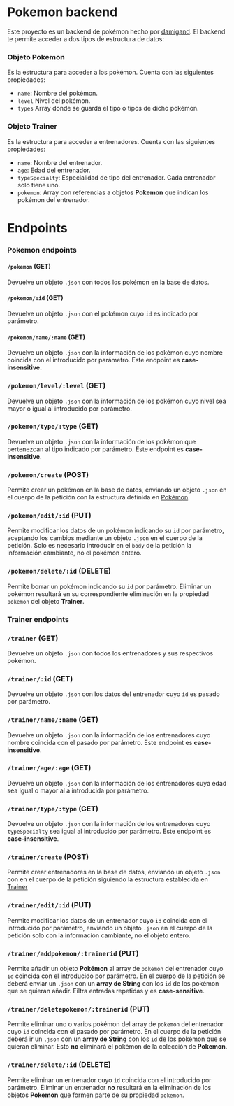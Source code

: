 # Pokemon backend

Este proyecto es un backend de pokémon hecho por [damigand](https://github.com/damigand).
El backend te permite acceder a dos tipos de estructura de datos:

### Objeto Pokemon

Es la estructura para acceder a los pokémon. Cuenta con las siguientes propiedades:

-   `name`: Nombre del pokémon.
-   `level` Nivel del pokémon.
-   `types` Array donde se guarda el tipo o tipos de dicho pokémon.

### Objeto Trainer

Es la estructura para acceder a entrenadores. Cuenta con las siguientes propiedades:

-   `name`: Nombre del entrenador.
-   `age`: Edad del entrenador.
-   `typeSpecialty`: Especialidad de tipo del entrenador. Cada entrenador solo tiene uno.
-   `pokemon`: Array con referencias a objetos **Pokemon** que indican los pokémon del entrenador.

# Endpoints

### Pokemon endpoints

#### `/pokemon` (GET)

Devuelve un objeto `.json` con todos los pokémon en la base de datos.

#### `/pokemon/:id` (GET)

Devuelve un objeto `.json` con el pokémon cuyo `id` es indicado por parámetro.

#### `/pokemon/name/:name` (GET)

Devuelve un objeto `.json` con la información de los pokémon cuyo nombre coincida con el introducido por parámetro. Este endpoint es **case-insensitive.**

### `/pokemon/level/:level` (GET)

Devuelve un objeto `.json` con la información de los pokémon cuyo nivel sea mayor o igual al introducido por parámetro.

### `/pokemon/type/:type` (GET)

Devuelve un objeto `.json` con la información de los pokémon que pertenezcan al tipo indicado por parámetro. Este endpoint es **case-insensitive**.

### `/pokemon/create` (POST)

Permite crear un pokémon en la base de datos, enviando un objeto `.json` en el cuerpo de la petición con la estructura definida en [Pokémon](#Objeto-Pokemon).

### `/pokemon/edit/:id` (PUT)

Permite modificar los datos de un pokémon indicando su `id` por parámetro, aceptando los cambios mediante un objeto `.json` en el cuerpo de la petición. Solo es necesario introducir en el `body` de la petición la información cambiante, no el pokémon entero.

### `/pokemon/delete/:id` (DELETE)

Permite borrar un pokémon indicando su `id` por parámetro. Eliminar un pokémon resultará en su correspondiente eliminación en la propiedad `pokemon` del objeto **Trainer**.

### Trainer endpoints

### `/trainer` (GET)

Devuelve un objeto `.json` con todos los entrenadores y sus respectivos pokémon.

### `/trainer/:id` (GET)

Devuelve un objeto `.json` con los datos del entrenador cuyo `id` es pasado por parámetro.

### `/trainer/name/:name` (GET)

Devuelve un objeto `.json` con la información de los entrenadores cuyo nombre coincida con el pasado por parámetro. Este endpoint es **case-insensitive**.

### `/trainer/age/:age` (GET)

Devuelve un objeto `.json` con la información de los entrenadores cuya edad sea igual o mayor al a introducida por parámetro.

### `/trainer/type/:type` (GET)

Devuelve un objeto `.json` con la información de los entrenadores cuyo `typeSpecialty` sea igual al introducido por parámetro. Este endpoint es **case-insensitive**.

### `/trainer/create` (POST)

Permite crear entrenadores en la base de datos, enviando un objeto `.json` con en el cuerpo de la petición siguiendo la estructura establecida en [Trainer](#Objeto-Trainer)

### `/trainer/edit/:id` (PUT)

Permite modificar los datos de un entrenador cuyo `id` coincida con el introducido por parámetro, enviando un objeto `.json` en el cuerpo de la petición solo con la información cambiante, no el objeto entero.

### `/trainer/addpokemon/:trainerid` (PUT)

Permite añadir un objeto **Pokémon** al array de `pokemon` del entrenador cuyo `id` coincida con el introducido por parámetro. En el cuerpo de la petición se deberá enviar un `.json` con un **array de String** con los `id` de los pokémon que se quieran añadir. Filtra entradas repetidas y es **case-sensitive**.

### `/trainer/deletepokemon/:trainerid` (PUT)

Permite eliminar uno o varios pokémon del array de `pokemon` del entrenador cuyo `id` coincida con el pasado por parámetro. En el cuerpo de la petición deberá ir un `.json` con un **array de String** con los `id` de los pokémon que se quieran eliminar. Esto **no** eliminará el pokémon de la colección de **Pokemon**.

### `/trainer/delete/:id` (DELETE)

Permite eliminar un entrenador cuyo `id` coincida con el introducido por parámetro. Eliminar un entrenador **no** resultará en la eliminación de los objetos **Pokemon** que formen parte de su propiedad `pokemon`.
